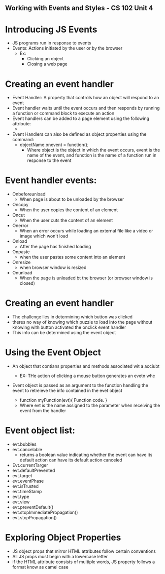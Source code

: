 ## Working with Events and Styles - CS 102 Unit 4 ##

# Introducing JS Events
* JS programs run in response to events
* Events: Actions initiated by the user or by the browser
    - Ex:
        - Clicking an object
        - Closing a web page

# Creating an event handler
* Event Handler: A property that controls how an object will respond to an event
* Event handler waits until the event occurs and then responds by running a function or command block to execute an action
* Event handlers can be added to a page element using the following attribute:
    + <element onevent="script()"></element>
* Event Handlers can also be defined as object properties using the command:
    + objectName.onevent = function();
        - Where object is the object in which the event occurs, event is the name of the event, and function is the name of a function run in response to the event

# Event handler events:
* Onbeforeunload
    - When page is about to be unloaded by the browser
* Oncopy
    - When the user copies the content of an element
* Oncut
    - When the user cuts the content of an element
* Onerror
    - When an error occurs while loading an external file like a video or image which won't load
* Onload
    - After the page has finished loading
* Onpaste
    - when the user pastes some content into an element
* Onresize
    - when browser window is resized
* Onunload
    - When the page is unloaded bt the browser (or browser window is closed)

# Creating an event handler
* The challenge lies in determining which button was clicked
* theres no way of knowing which puzzle to load into the page without knowing with button activated the onclick event handler
* This info can be determined using the event object

# Using the Event Object
* An object that contians properties and methods associated wit a acciubt
    - EX: THe action of clicking a mouse button generates an evetn whc

* Event object is passed as an argument to the function handling the event to retreieve the info contained in the evet object
    + function myFunction(evt){
        Function code.
    }
    - Where evt is the name assigned to the parameter when receiving the event from the handler

# Event object list:

* evt.bubbles
* evt.cancelable
    - returns a boolean value indicating whether the event can have its default action can have its default action canceled
* Evt.currentTarger
* evt.defaultPrevented
* evt.target
* evt.eventPhase
* evt.isTrusted
* evt.timeStamp
* evt.type
* evt.view
* evt.preventDefault()
* evt.stopImmediatePropagation()
* evt.stopPropagation()

# Exploring Object Properties
* JS object props that mirror HTML attributes follow certain conventions
* All JS props must begin with a lowercase letter
* if the HTML attribute consists of multiple words, JS property follows a format know as camel case